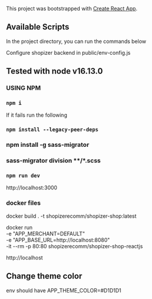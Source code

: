 This project was bootstrapped with [Create React App](https://github.com/facebook/create-react-app).

## Available Scripts

In the project directory, you can run the commands below

Configure shopizer backend in public/env-config.js

## Tested with node  v16.13.0

### USING NPM

### `npm i`

If it fails run the following

### `npm install --legacy-peer-deps`

### npm install -g sass-migrator
### sass-migrator division **/*.scss

### `npm run dev`

http://localhost:3000

### docker files ###

docker build . -t shopizerecomm/shopizer-shop:latest

docker run \
-e "APP_MERCHANT=DEFAULT" \
-e "APP_BASE_URL=http://localhost:8080" \
-it --rm -p 80:80 shopizerecomm/shopizer-shop-reactjs

http://localhost

## Change theme color

env should have
APP_THEME_COLOR=#D1D1D1
